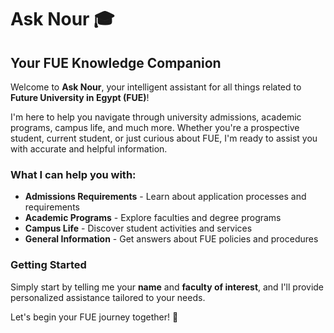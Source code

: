 # Ask Nour 🎓

## Your FUE Knowledge Companion

Welcome to **Ask Nour**, your intelligent assistant for all things related to **Future University in Egypt (FUE)**!

I'm here to help you navigate through university admissions, academic programs, campus life, and much more. Whether you're a prospective student, current student, or just curious about FUE, I'm ready to assist you with accurate and helpful information.

### What I can help you with:

- **Admissions Requirements** - Learn about application processes and requirements
- **Academic Programs** - Explore faculties and degree programs
- **Campus Life** - Discover student activities and services
- **General Information** - Get answers about FUE policies and procedures

### Getting Started

Simply start by telling me your **name** and **faculty of interest**, and I'll provide personalized assistance tailored to your needs.

Let's begin your FUE journey together! 🚀

